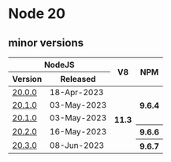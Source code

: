 # Node 20



## minor versions

<table>
    <thead>
        <tr>
            <th colspan="2">NodeJS</th>
            <th rowspan="2" style="text-align: center">V8</th>
            <th rowspan="2">NPM</th>
        </tr>
        <tr>
            <th>Version</th>
            <th>Released</th>
        </tr>
    </thead>
    <tbody>
        <tr>
            <td>
                <a href="https://github.com/nodejs/node/releases/tag/v20.0.0">20.0.0</a>
            </td>
            <td>18-Apr-2023</td>
            <th rowspan="5">11.3</th>
            <th rowspan="3">9.6.4</th>
        </tr>
        <tr>
            <td>
                <a href="https://github.com/nodejs/node/releases/tag/v20.1.0">20.1.0</a>
            </td>
            <td>03-May-2023</td>
        </tr>
        <tr>
            <td>
                <a href="https://github.com/nodejs/node/releases/tag/v20.1.0">20.1.0</a>
            </td>
            <td>03-May-2023</td>
        </tr>
        <tr>
            <td>
                <a href="https://github.com/nodejs/node/releases/tag/v20.2.0">20.2.0</a>
            </td>
            <td>16-May-2023</td>
            <th>9.6.6</th>
        </tr>
        <tr>
            <td>
                <a href="https://github.com/nodejs/node/releases/tag/v20.3.0">20.3.0</a>
            </td>
            <td>08-Jun-2023</td>
            <th>9.6.7</th>
        </tr>
    </tbody>
</table>

